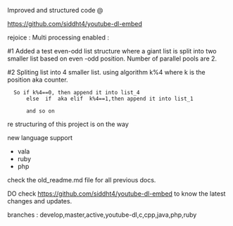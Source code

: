 Improved and structured code @

https://github.com/siddht4/youtube-dl-embed



rejoice :
Multi processing enabled :

#1 Added a test even-odd list structure where a giant list is split into two smaller list based on even -odd position.
Number of parallel pools are 2.

#2 Spliting list into 4 smaller list. using algorithm k%4 where k is the position aka counter. 
      
      So if k%4==0, then append it into list_4
          else  if  aka elif  k%4==1,then append it into list_1 
          
          and so on 
          
        



re structuring of this project is on the way

new language support

- vala
- ruby
- php


check the old_readme.md file for all previous docs.


DO check   https://github.com/siddht4/youtube-dl-embed
to know the latest changes and updates. 

branches : develop,master,active,youtube-dl,c,cpp,java,php,ruby

